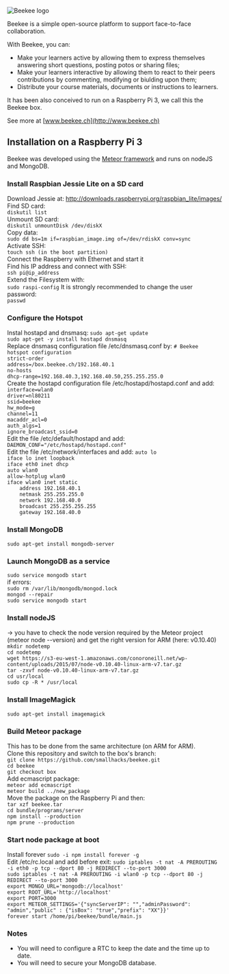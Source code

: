 
![Beekee logo](http://www.beekee.ch/images/beekee_logo_black.png)

Beekee is a simple open-source platform to support face-to-face collaboration.

With Beekee, you can:
* Make your learners active by allowing them to express themselves answering short questions, posting potos or sharing files;
* Make your learners interactive by allowing them to react to their peers contributions by commenting, modifying or biulding upon them;
* Distribute your course materials, documents or instructions to learners.

It has been also conceived to run on a Raspberry Pi 3, we call this the Beekee box.

See more at [www.beekee.ch](http://www.beekee.ch)


## Installation on a Raspberry Pi 3
Beekee was developed using the [Meteor framework](https://www.meteor.com) and runs on nodeJS and MongoDB.

### Install Raspbian Jessie Lite on a SD card
Download Jessie at: http://downloads.raspberrypi.org/raspbian_lite/images/  
Find SD card:  
```diskutil list```  
Unmount SD card:  
```diskutil unmountDisk /dev/diskX```  
Copy data:  
```sudo dd bs=1m if=raspbian_image.img of=/dev/rdiskX conv=sync```  
Activate SSH:  
```touch ssh (in the boot partition)```  
Connect the Raspberry with Ethernet and start it  
Find his IP address and connect with SSH:    
```ssh pi@ip_address```  
Extend the Filesystem with:  
```sudo raspi-config``` 
It is strongly recommended to change the user password:    
```passwd```  

### Configure the Hotspot  
Instal hostapd and dnsmasq:
```sudo apt-get update```  
```sudo apt-get -y install hostapd dnsmasq```  
Replace dnsmasq configuration file /etc/dnsmasq.conf by:
```# Beekee hotspot configuration```  
```strict-order```  
```address=/box.beekee.ch/192.168.40.1```  
```no-hosts```  
```dhcp-range=192.168.40.3,192.168.40.50,255.255.255.0```  
Create the hostapd configuration file /etc/hostapd/hostapd.conf and add:  
```interface=wlan0```  
```driver=nl80211```  
```ssid=beekee```  
```hw_mode=g```  
```channel=11```  
```macaddr_acl=0```  
```auth_algs=1```  
```ignore_broadcast_ssid=0```  
Edit the file /etc/default/hostapd and add:  
```DAEMON_CONF="/etc/hostapd/hostapd.conf"```  
Edit the file /etc/network/interfaces and add:
```auto lo```  
```iface lo inet loopback```  
```iface eth0 inet dhcp```  
```auto wlan0```  
```allow-hotplug wlan0```  
```iface wlan0 inet static```  
```    address 192.168.40.1```  
```    netmask 255.255.255.0```  
```    network 192.168.40.0```  
```    broadcast 255.255.255.255```  
```    gateway 192.168.40.0```  

### Install MongoDB  
```sudo apt-get install mongodb-server```  

### Launch MongoDB as a service  
```sudo service mongodb start```  
if errors:  
```sudo rm /var/lib/mongodb/mongod.lock```  
```mongod --repair```  
```sudo service mongodb start```  

### Install nodeJS  
-> you have to check the node version required by the Meteor project (meteor node --version) and get the right version for ARM (here: v0.10.40)  
```mkdir nodetemp```  
```cd nodetemp```  
```wget https://s3-eu-west-1.amazonaws.com/conoroneill.net/wp-content/uploads/2015/07/node-v0.10.40-linux-arm-v7.tar.gz```  
```tar -zxvf node-v0.10.40-linux-arm-v7.tar.gz```  
```cd usr/local```  
```sudo cp -R * /usr/local```  

### Install ImageMagick  
```sudo apt-get install imagemagick``` 

### Build Meteor package
This has to be done from the same architecture (on ARM for ARM).  
Clone this repository and switch to the box's branch:  
```git clone https://github.com/smallhacks/beekee.git```  
```cd beekee```  
```git checkout box```  
Add ecmascript package:  
```meteor add ecmascript```  
```meteor build ../new_package```  
Move the package on the Raspberry Pi and then:  
```tar xzf beekee.tar```  
```cd bundle/programs/server```  
```npm install --production```  
```npm prune --production```  

### Start node package at boot
Install forever
```sudo -i npm install forever -g```  
Edit /etc/rc.local and add before exit:
```sudo iptables -t nat -A PREROUTING -i eth0 -p tcp --dport 80 -j REDIRECT --to-port 3000```  
```sudo iptables -t nat -A PREROUTING -i wlan0 -p tcp --dport 80 -j REDIRECT --to-port 3000```  
```export MONGO_URL='mongodb://localhost'```  
```export ROOT_URL='http://localhost'```  
```export PORT=3000```  
```export METEOR_SETTINGS='{"syncServerIP": "","adminPassword": "admin","public" : {"isBox": "true","prefix": "XX"}}'```  
```forever start /home/pi/beekee/bundle/main.js``` 

### Notes
* You will need to configure a RTC to keep the date and the time up to date.
* You will need to secure your MongoDB database.